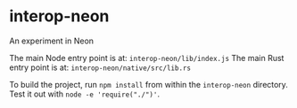 # interop-neon

An experiment in Neon

The main Node entry point is at: `interop-neon/lib/index.js`
The main Rust entry point is at: `interop-neon/native/src/lib.rs`

To build the project, run `npm install` from within the `interop-neon` directory.
Test it out with `node -e 'require("./")'`.

